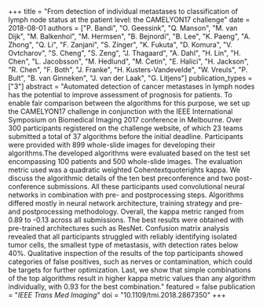+++
title = "From detection of individual metastases to classification of lymph node status at the patient level: the CAMELYON17 challenge"
date = 2018-08-01
authors = ["P. Bandi", "O. Geessink", "Q. Manson", "M. van Dijk", "M. Balkenhol", "M. Hermsen", "B. Bejnordi", "B. Lee", "K. Paeng", "A. Zhong", "Q. Li", "F. Zanjani", "S. Zinger", "K. Fukuta", "D. Komura", "V. Ovtcharov", "S. Cheng", "S. Zeng", "J. Thagaard", "A. Dahl", "H. Lin", "H. Chen", "L. Jacobsson", "M. Hedlund", "M. Cetin", "E. Halici", "H. Jackson", "R. Chen", "F. Both", "J. Franke", "H. Kusters-Vandevelde", "W. Vreuls", "P. Bult", "B. van Ginneken", "J. van der Laak", "G. Litjens"]
publication_types = ["3"]
abstract = "Automated detection of cancer metastases in lymph nodes has the potential to improve assessment of prognosis for patients. To enable fair comparison between the algorithms for this purpose, we set up the CAMELYON17 challenge in conjunction with the IEEE International Symposium on Biomedical Imaging 2017 conference in Melbourne. Over 300 participants registered on the challenge website, of which 23 teams submitted a total of 37 algorithms before the initial deadline. Participants were provided with 899 whole-slide images for developing their algorithms.The developed algorithms were evaluated based on the test set encompassing 100 patients and 500 whole-slide images. The evaluation metric used was a quadratic weighted Cohentextquoterights kappa. We discuss the algorithmic details of the ten best preconference and two post-conference submissions. All these participants used convolutional neural networks in combination with pre- and postprocessing steps. Algorithms differed mostly in neural network architecture, training strategy and pre- and postprocessing methodology. Overall, the kappa metric ranged from 0.89 to -0.13 across all submissions. The best results were obtained with pre-trained architectures such as ResNet. Confusion matrix analysis revealed that all participants struggled with reliably identifying isolated tumor cells, the smallest type of metastasis, with detection rates below 40%. Qualitative inspection of the results of the top participants showed categories of false positives, such as nerves or contamination, which could be targets for further optimization. Last, we show that simple combinations of the top algorithms result in higher kappa metric values than any algorithm individually, with 0.93 for the best combination."
featured = false
publication = "*IEEE Trans Med Imaging*"
doi = "10.1109/tmi.2018.2867350"
+++

